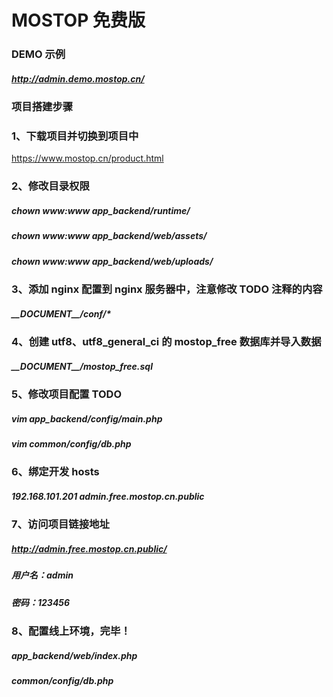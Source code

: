 # MOSTOP 免费版

### DEMO 示例
##### http://admin.demo.mostop.cn/

### 项目搭建步骤

### 1、下载项目并切换到项目中
https://www.mostop.cn/product.html

### 2、修改目录权限
##### chown www:www app_backend/runtime/
##### chown www:www app_backend/web/assets/
##### chown www:www app_backend/web/uploads/

### 3、添加 nginx 配置到 nginx 服务器中，注意修改 TODO 注释的内容
##### \_\_DOCUMENT\_\_/conf/*

### 4、创建 utf8、utf8_general_ci 的 mostop_free 数据库并导入数据
##### \_\_DOCUMENT\_\_/mostop_free.sql

### 5、修改项目配置 TODO
##### vim app_backend/config/main.php
##### vim common/config/db.php

### 6、绑定开发 hosts
##### 192.168.101.201 admin.free.mostop.cn.public

### 7、访问项目链接地址
##### http://admin.free.mostop.cn.public/
##### 用户名：admin
##### 密码：123456

### 8、配置线上环境，完毕！
##### app_backend/web/index.php
##### common/config/db.php
